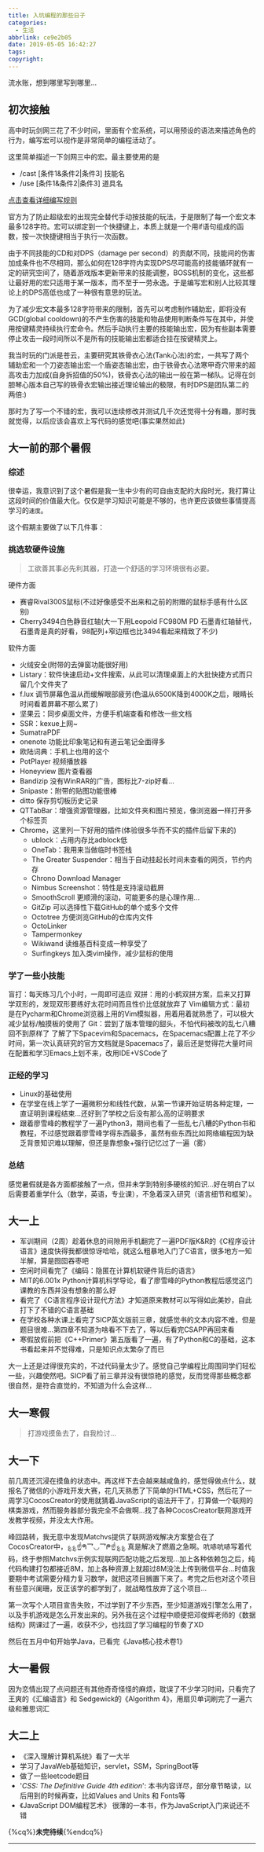 ```yaml
---
title: 入坑编程的那些日子
categories:
  - 生活
abbrlink: ce9e2b05
date: 2019-05-05 16:42:27
tags:
copyright:
---
```


流水账，想到哪里写到哪里...

<!-- more -->

## 初次接触

高中时玩剑网三花了不少时间，里面有个宏系统，可以用预设的语法来描述角色的行为，编写宏可以视作是非常简单的编程活动了。

这里简单描述一下剑网三中的宏。最主要使用的是

- /cast [条件1&条件2|条件3] 技能名
- /use [条件1&条件2|条件3] 道具名

[点击查看详细编写规则](http://jx3.17173.com/content/06102017/100225634.shtml)

官方为了防止超级宏的出现完全替代手动按技能的玩法，于是限制了每一个宏文本最多128字符。宏可以绑定到一个快捷键上，本质上就是一个用if语句组成的函数，按一次快捷键相当于执行一次函数。

由于不同技能的CD和对DPS（damage per second）的贡献不同，技能间的伤害加成条件也不尽相同，那么如何在128字符内实现DPS尽可能高的技能循环就有一定的研究空间了，随着游戏版本更新带来的技能调整，BOSS机制的变化，这些都让最好用的宏只适用于某一版本，而不至于一劳永逸。于是编写宏和别人比较其理论上的DPS高低也成了一种很有意思的玩法。 

为了减少宏文本最多128字符带来的限制，首先可以考虑制作辅助宏，即将没有GCD(global cooldown)的不产生伤害的技能和物品使用判断条件写在其中，并使用按键精灵持续执行宏命令。然后手动执行主要的技能输出宏，因为有些副本需要停止攻击一段时间所以不是所有的技能输出宏都适合挂在按键精灵上。

我当时玩的门派是苍云，主要研究其铁骨衣心法(Tank心法)的宏，一共写了两个辅助宏和一个刀姿态输出宏一个盾姿态输出宏，由于铁骨衣心法寒甲奇穴带来的超高攻击力加成(自身拆招值的50%)，铁骨衣心法的输出一般在第一梯队。记得在剑胆琴心版本自己写的铁骨衣宏输出接近理论输出的极限，有时DPS是团队第二的两倍:)

那时为了写一个不错的宏，我可以连续修改并测试几千次还觉得十分有趣，那时我就觉得，以后应该会喜欢上写代码的感觉吧(事实果然如此)

## 大一前的那个暑假

### 综述

很幸运，我意识到了这个暑假是我一生中少有的可自由支配的大段时光，我打算让这段时间的价值最大化。仅仅是学习知识可能是不够的，也许更应该做些事情提高学习的`速度`。

这个假期主要做了以下几件事：

### 挑选软硬件设施

> 工欲善其事必先利其器，打造一个舒适的学习环境很有必要。

硬件方面

- 赛睿Rival300S鼠标(不过好像感受不出来和之前的附赠的鼠标手感有什么区别)
- Cherry3494白色静音红轴(大一下用Leopold FC980M PD 石墨青红轴替代，石墨青是真的好看，98配列+窄边框也比3494看起来精致了不少)
  
软件方面

- 火绒安全(附带的去弹窗功能很好用)
- Listary：软件快速启动+文件搜索，从此可以清理桌面上的大批快捷方式而只留几个文件夹了
- f.lux 调节屏幕色温从而缓解眼部疲劳(色温从6500K降到4000K之后，眼睛长时间看着屏幕不那么累了)
- 坚果云：同步桌面文件，方便手机端查看和修改一些文档
- SSR：kexue上网~
- SumatraPDF
- onenote 功能比印象笔记和有道云笔记全面得多
- 欧陆词典：手机上也用的这个
- PotPlayer 视频播放器
- Honeyview 图片查看器
- Bandizip 没有WinRAR的广告，图标比7-zip好看...
- Snipaste：附带的贴图功能很棒
- ditto 保存剪切板历史记录
- QTTabBar：增强资源管理器，比如文件夹和图片预览，像浏览器一样打开多个标签页
- Chrome，这里列一下好用的插件(体验很多华而不实的插件后留下来的)
  - ublock：占用内存比adblock低
  - OneTab：我用来当做临时书签栈
  - The Greater Suspender：相当于自动挂起长时间未查看的网页，节约内存
  - Chrono Download Manager
  - Nimbus Screenshot：特性是支持滚动截屏
  - SmoothScroll 更顺滑的滚动，可能更多的是心理作用...
  - GitZip 可以选择性下载GitHub的单个或多个文件
  - Octotree 方便浏览GitHub的仓库内文件
  - OctoLinker
  - Tampermonkey
  - Wikiwand 读维基百科变成一种享受了
  - Surfingkeys 加入类vim操作，减少鼠标的使用

### 学了一些小技能

盲打：每天练习几个小时，一周即可适应
双拼：用的小鹤双拼方案，后来又打算学双形的，发现双形要练好太花时间而且性价比低就放弃了
Vim编辑方式：最初是在Pycharm和Chrome浏览器上用的Vim模拟器，用着用着就熟悉了，可以极大减少鼠标/触摸板的使用了
Git：尝到了版本管理的甜头，不怕代码被改的乱七八糟回不到原样了
了解了下Spacevim和Spacemacs，在Spacemacs配置上花了不少时间，第一次认真研究的官方文档就是Spacemacs了，最后还是觉得花大量时间在配置和学习Emacs上划不来，改用IDE+VSCode了

### 正经的学习

- Linux的基础使用
- 在学堂在线上学了一遍微积分和线性代数，从第一节课开始证明各种定理，一直证明到课程结束…还好到了学校之后没有那么高的证明要求
- 跟着廖雪峰的教程学了一遍Python3，期间也看了一些乱七八糟的Python书和教程，不过感觉跟着廖雪峰学得东西最多，虽然有些东西比如网络编程因为缺乏背景知识难以理解，但还是靠想象+强行记忆过了一遍（雾）

### 总结

感觉暑假就是各方面都接触了一点，但并未学到特别多硬核的知识…好在明白了以后需要着重学什么（数学，英语，专业课），不急着深入研究（语言细节和框架）。

## 大一上

- 军训期间（2周）趁着休息的间隙用手机翻完了一遍PDF版K&R的《C程序设计语言》速度快得我都很惊讶哈哈，就这么粗暴地入门了C语言，很多地方一知半解，算是囫囵吞枣吧
- 空闲时间看完了《编码：隐匿在计算机软硬件背后的语言》
- MIT的6.001x Python计算机科学导论，看了廖雪峰的Python教程后感觉这门课教的东西并没有想象的那么好
- 看完了《C语言程序设计现代方法》才知道原来教材可以写得如此美妙，自此打下了不错的C语言基础
- 在学校各种水课上看完了SICP英文版前三章，就感觉书的文本内容不难，但是题目很难…第四章不知道为啥看不下去了，等以后看完CSAPP再回来看
- 寒假放假前把《C++Primer》第五版看了一遍，有了Python和C的基础，这本书看起来并不觉得难，只是知识点太繁杂了而已

大一上还是过得很充实的，不过代码量太少了。感觉自己学编程比周围同学们轻松一些，兴趣使然吧。SICP看了前三章并没有很惊艳的感觉，反而觉得那些概念都很自然，是符合直觉的，不知道为什么会这样…

## 大一寒假

> 打游戏摸鱼去了，自我检讨…

## 大一下

前几周还沉浸在摸鱼的状态中。再这样下去会越来越咸鱼的，感觉得做点什么，就报名了微信的小游戏开发大赛，花几天熟悉了下简单的HTML+CSS，然后花了一周学习CocosCreator的使用就猜着JavaScript的语法开干了，打算做一个联网的棋类游戏，然而服务器部分我完全不会做啊…找了各种CocosCreator联网游戏开发教学视频，并没太大作用。

峰回路转，我无意中发现Matchvs提供了联网游戏解决方案整合在了CocosCreator中，؏؏☝ᖗ乛◡乛ᖘ☝؏؏ 真是解决了燃眉之急啊。吭哧吭哧写着代码，终于参照Matchvs示例实现联网匹配功能之后发现…加上各种依赖包之后，纯代码构建打包都接近8M，加上各种资源上就超过8M没法上传到微信平台…时值我要期中考试需要分精力复习数学，就把这项目搁置下来了。考完之后也对这个项目有些意兴阑珊，反正该学的都学到了，就战略性放弃了这个项目…

第一次写个人项目宣告失败，不过学到了不少东西，至少知道游戏引擎怎么用了，以及手机游戏是怎么开发出来的。另外我在这个过程中顺便把邓俊辉老师的《数据结构》网课过了一遍，收获不少，也找回了学习编程的节奏了XD

然后在五月中旬开始学Java，已看完《Java核心技术卷1》

## 大一暑假

因为恋情出现了点问题还有其他奇奇怪怪的麻烦，耽误了不少学习时间，只看完了王爽的《汇编语言》和 Sedgewick的《Algorithm 4》，用扇贝单词刷完了一遍六级和雅思词汇

## 大二上



- 《深入理解计算机系统》看了一大半
- 学习了JavaWeb基础知识，servlet，SSM，SpringBoot等
- 做了一些leetcode题目
- '*CSS: The Definitive Guide 4th edition*': 本书内容详尽，部分章节略读，以后用到的时候再查，比如Values and Units 和 Fonts等
- 《JavaScript DOM编程艺术》 很薄的一本书，作为JavaScript入门来说还不错

{%cq%}**未完待续**{%endcq%}

<hr />